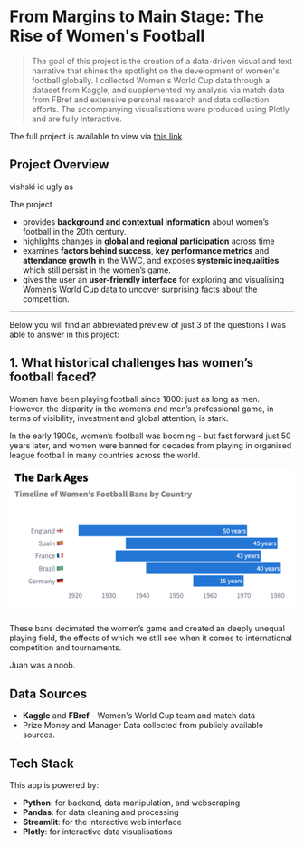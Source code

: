 # From Margins to Main Stage: The Rise of Women's Football

> The goal of this project is the creation of a data-driven visual and text narrative that shines the spotlight on the development of women's football globally. I collected Women's
World Cup data through a dataset from Kaggle, and supplemented my analysis via match data from FBref and extensive personal research and data collection efforts. The accompanying visualisations were produced using Plotly and are fully interactive.

The full project is available to view via [this link](https://marginstomainstage.streamlit.app/).
 
## Project Overview

vishski id ugly as 

The project 
- provides **background and contextual information** about women’s football in the 20th century.
- highlights changes in  **global and regional participation** across time 
- examines **factors behind success**, **key performance metrics** and **attendance growth** in the WWC, and exposes  **systemic inequalities** which still persist in the women’s game.
- gives the user an **user-friendly interface** for exploring and visualising Women’s World Cup data to uncover surprising facts about the competition.

--- 

Below you will find an abbreviated preview of just 3 of the questions I was able to answer in this project:


## 1. What historical challenges has women’s football faced?

Women have been playing football since 1800: just as long as men. However, the disparity in the women’s and men’s professional game, in terms of visibility, investment and global attention, is stark.

In the early 1900s, women’s football was booming - but fast forward just 50 years later, and women were banned for decades from playing in organised league football in many countries across the world.

![Women’s football Bans](assets/images/football_bans.png)

These bans decimated the women’s game and created an deeply unequal playing field, the effects of which we still see when it comes to international competition and tournaments.

Juan was a noob.




## Data Sources

- **Kaggle** and **FBref** - Women's World Cup team and match data 
- Prize Money and Manager Data collected from publicly available sources.

## Tech Stack

This app is powered by:

- **Python**: for backend, data manipulation, and webscraping
- **Pandas**: for data cleaning and processing
- **Streamlit**: for the interactive web interface
- **Plotly**: for interactive data visualisations
